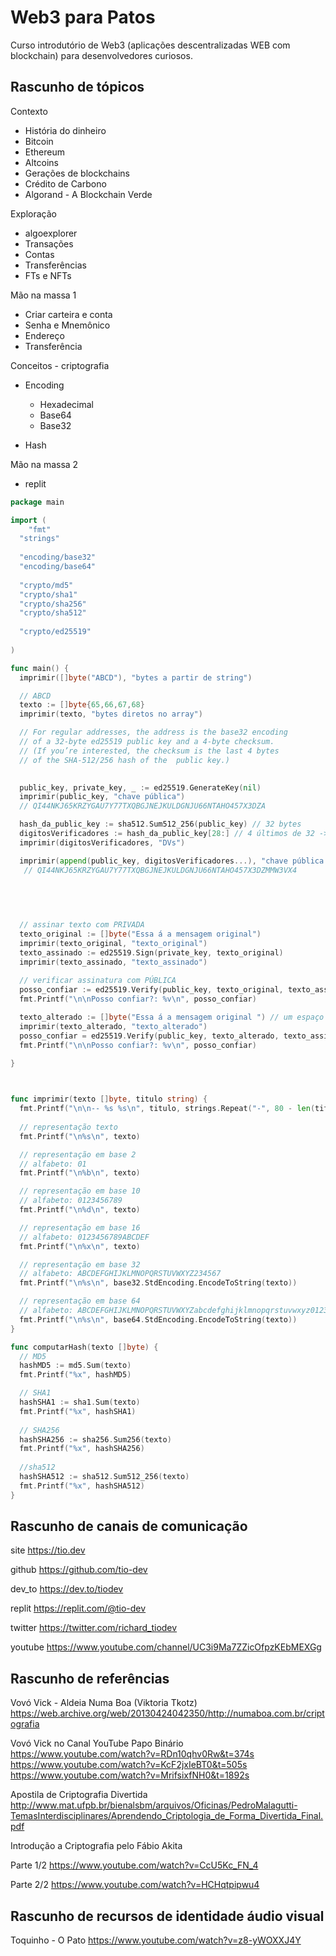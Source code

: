 # Web3 para Patos

Curso introdutório de Web3 (aplicações descentralizadas WEB com blockchain) para desenvolvedores curiosos.

## Rascunho de tópicos

Contexto

- História do dinheiro
- Bitcoin
- Ethereum
- Altcoins
- Gerações de blockchains
- Crédito de Carbono
- Algorand - A Blockchain Verde


Exploração

- algoexplorer
- Transações
- Contas
- Transferências
- FTs e NFTs

Mão na massa 1

- Criar carteira e conta
- Senha e Mnemônico
- Endereço
- Transferência 

Conceitos - criptografia

- Encoding
  - Hexadecimal
  - Base64
  - Base32

- Hash

Mão na massa 2

- replit

```go
package main

import (
	"fmt"
  "strings"
  
  "encoding/base32"
  "encoding/base64"
  
  "crypto/md5"
  "crypto/sha1"
  "crypto/sha256"
  "crypto/sha512"
  
  "crypto/ed25519"
  
)

func main() {
  imprimir([]byte("ABCD"), "bytes a partir de string")

  // ABCD
  texto := []byte{65,66,67,68}
  imprimir(texto, "bytes diretos no array")

  // For regular addresses, the address is the base32 encoding 
  // of a 32-byte ed25519 public key and a 4-byte checksum.
  // (If you’re interested, the checksum is the last 4 bytes 
  // of the SHA-512/256 hash of the  public key.)

  
  public_key, private_key, _ := ed25519.GenerateKey(nil)
  imprimir(public_key, "chave pública")
  // QI44NKJ65KRZYGAU7Y77TXQBGJNEJKULDGNJU66NTAHO457X3DZA

  hash_da_public_key := sha512.Sum512_256(public_key) // 32 bytes
  digitosVerificadores := hash_da_public_key[28:] // 4 últimos de 32 -> posições 28, 29, 30 e 31
  imprimir(digitosVerificadores, "DVs")

  imprimir(append(public_key, digitosVerificadores...), "chave pública + DVs")
   // QI44NKJ65KRZYGAU7Y77TXQBGJNEJKULDGNJU66NTAHO457X3DZMMW3VX4
  


  
  
  // assinar texto com PRIVADA
  texto_original := []byte("Essa á a mensagem original")
  imprimir(texto_original, "texto_original")
  texto_assinado := ed25519.Sign(private_key, texto_original)
  imprimir(texto_assinado, "texto_assinado")
  
  // verificar assinatura com PÚBLICA
  posso_confiar := ed25519.Verify(public_key, texto_original, texto_assinado)
  fmt.Printf("\n\nPosso confiar?: %v\n", posso_confiar)

  texto_alterado := []byte("Essa á a mensagem original ") // um espaço no fim
  imprimir(texto_alterado, "texto_alterado")
  posso_confiar = ed25519.Verify(public_key, texto_alterado, texto_assinado)
  fmt.Printf("\n\nPosso confiar?: %v\n", posso_confiar)
  
}



func imprimir(texto []byte, titulo string) {
  fmt.Printf("\n\n-- %s %s\n", titulo, strings.Repeat("-", 80 - len(titulo)))
  
  // representação texto 
  fmt.Printf("\n%s\n", texto)

  // representação em base 2
  // alfabeto: 01
  fmt.Printf("\n%b\n", texto)

  // representação em base 10
  // alfabeto: 0123456789
  fmt.Printf("\n%d\n", texto)

  // representação em base 16
  // alfabeto: 0123456789ABCDEF
  fmt.Printf("\n%x\n", texto)

  // representação em base 32
  // alfabeto: ABCDEFGHIJKLMNOPQRSTUVWXYZ234567
  fmt.Printf("\n%s\n", base32.StdEncoding.EncodeToString(texto))

  // representação em base 64
  // alfabeto: ABCDEFGHIJKLMNOPQRSTUVWXYZabcdefghijklmnopqrstuvwxyz0123456789+/
  fmt.Printf("\n%s\n", base64.StdEncoding.EncodeToString(texto))
}

func computarHash(texto []byte) {
  // MD5
  hashMD5 := md5.Sum(texto)
  fmt.Printf("%x", hashMD5)

  // SHA1
  hashSHA1 := sha1.Sum(texto)
  fmt.Printf("%x", hashSHA1)
  
  // SHA256
  hashSHA256 := sha256.Sum256(texto)
  fmt.Printf("%x", hashSHA256)
  
  //sha512
  hashSHA512 := sha512.Sum512_256(texto)
  fmt.Printf("%x", hashSHA512)
}
```



## Rascunho de canais de comunicação


site
https://tio.dev

github
https://github.com/tio-dev

dev_to
https://dev.to/tiodev

replit
https://replit.com/@tio-dev

twitter
https://twitter.com/richard_tiodev

youtube
https://www.youtube.com/channel/UC3i9Ma7ZZicOfpzKEbMEXGg


## Rascunho de referências

Vovó Vick - Aldeia Numa Boa (Viktoria Tkotz)
https://web.archive.org/web/20130424042350/http://numaboa.com.br/criptografia

Vovó Vick no Canal YouTube Papo Binário
https://www.youtube.com/watch?v=RDn10qhv0Rw&t=374s
https://www.youtube.com/watch?v=KcF2jxIeBT0&t=505s
https://www.youtube.com/watch?v=MrifsixfNH0&t=1892s

Apostila de Criptografia Divertida
http://www.mat.ufpb.br/bienalsbm/arquivos/Oficinas/PedroMalagutti-TemasInterdisciplinares/Aprendendo_Criptologia_de_Forma_Divertida_Final.pdf

Introdução a Criptografia pelo Fábio Akita

Parte 1/2
https://www.youtube.com/watch?v=CcU5Kc_FN_4

Parte 2/2
https://www.youtube.com/watch?v=HCHqtpipwu4


## Rascunho de recursos de identidade áudio visual

Toquinho - O Pato
https://www.youtube.com/watch?v=z8-yWOXXJ4Y


